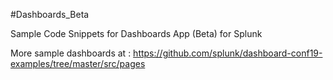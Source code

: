 #Dashboards_Beta

Sample Code Snippets for Dashboards App (Beta) for Splunk

More sample dashboards at : https://github.com/splunk/dashboard-conf19-examples/tree/master/src/pages
